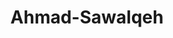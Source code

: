 ---
title: Ahmad-Sawalqeh
github: https://github.com/Ahmad-Sawalqeh
mode: dark
transition: 1s
score: 76.6
archetype:
- Badges | Tags | Icons
---